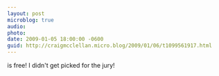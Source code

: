 ```yaml
---
layout: post
microblog: true
audio: 
photo: 
date: 2009-01-05 18:00:00 -0600
guid: http://craigmcclellan.micro.blog/2009/01/06/t1099561917.html
---
```

is free! I didn't get picked for the jury!

